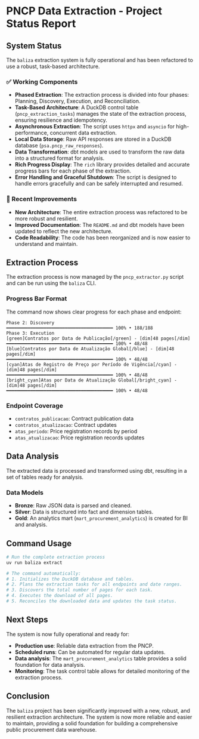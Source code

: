 # PNCP Data Extraction - Project Status Report

## System Status

The `baliza` extraction system is fully operational and has been refactored to use a robust, task-based architecture.

### ✅ Working Components
- **Phased Extraction**: The extraction process is divided into four phases: Planning, Discovery, Execution, and Reconciliation.
- **Task-Based Architecture**: A DuckDB control table (`pncp_extraction_tasks`) manages the state of the extraction process, ensuring resilience and idempotency.
- **Asynchronous Extraction**: The script uses `httpx` and `asyncio` for high-performance, concurrent data extraction.
- **Local Data Storage**: Raw API responses are stored in a DuckDB database (`psa.pncp_raw_responses`).
- **Data Transformation**: dbt models are used to transform the raw data into a structured format for analysis.
- **Rich Progress Display**: The `rich` library provides detailed and accurate progress bars for each phase of the extraction.
- **Error Handling and Graceful Shutdown**: The script is designed to handle errors gracefully and can be safely interrupted and resumed.

### 🔧 Recent Improvements
- **New Architecture**: The entire extraction process was refactored to be more robust and resilient.
- **Improved Documentation**: The `README.md` and dbt models have been updated to reflect the new architecture.
- **Code Readability**: The code has been reorganized and is now easier to understand and maintain.

## Extraction Process

The extraction process is now managed by the `pncp_extractor.py` script and can be run using the `baliza` CLI.

### Progress Bar Format

The command now shows clear progress for each phase and endpoint:

```
Phase 2: Discovery
━━━━━━━━━━━━━━━━━━━━━━━━━━━━━━━━━━━━━━━━ 100% • 188/188
Phase 3: Execution
[green]Contratos por Data de Publicação[/green] - [dim]48 pages[/dim]
━━━━━━━━━━━━━━━━━━━━━━━━━━━━━━━━━━━━━━━━ 100% • 48/48
[blue]Contratos por Data de Atualização Global[/blue] - [dim]48 pages[/dim]
━━━━━━━━━━━━━━━━━━━━━━━━━━━━━━━━━━━━━━━━ 100% • 48/48
[cyan]Atas de Registro de Preço por Período de Vigência[/cyan] - [dim]48 pages[/dim]
━━━━━━━━━━━━━━━━━━━━━━━━━━━━━━━━━━━━━━━━ 100% • 48/48
[bright_cyan]Atas por Data de Atualização Global[/bright_cyan] - [dim]48 pages[/dim]
━━━━━━━━━━━━━━━━━━━━━━━━━━━━━━━━━━━━━━━━ 100% • 48/48
```

### Endpoint Coverage
- `contratos_publicacao`: Contract publication data
- `contratos_atualizacao`: Contract updates
- `atas_periodo`: Price registration records by period
- `atas_atualizacao`: Price registration records updates

## Data Analysis

The extracted data is processed and transformed using dbt, resulting in a set of tables ready for analysis.

### Data Models
- **Bronze**: Raw JSON data is parsed and cleaned.
- **Silver**: Data is structured into fact and dimension tables.
- **Gold**: An analytics mart (`mart_procurement_analytics`) is created for BI and analysis.

## Command Usage

```bash
# Run the complete extraction process
uv run baliza extract

# The command automatically:
# 1. Initializes the DuckDB database and tables.
# 2. Plans the extraction tasks for all endpoints and date ranges.
# 3. Discovers the total number of pages for each task.
# 4. Executes the download of all pages.
# 5. Reconciles the downloaded data and updates the task status.
```

## Next Steps

The system is now fully operational and ready for:
- **Production use**: Reliable data extraction from the PNCP.
- **Scheduled runs**: Can be automated for regular data updates.
- **Data analysis**: The `mart_procurement_analytics` table provides a solid foundation for data analysis.
- **Monitoring**: The task control table allows for detailed monitoring of the extraction process.

## Conclusion

The `baliza` project has been significantly improved with a new, robust, and resilient extraction architecture. The system is now more reliable and easier to maintain, providing a solid foundation for building a comprehensive public procurement data warehouse.
